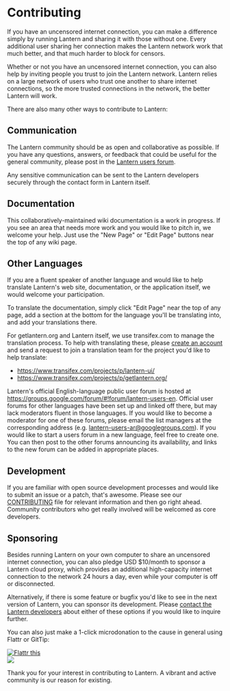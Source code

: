 # Contributing

If you have an uncensored internet connection, you can make a difference simply
by running Lantern and sharing it with those without one. Every additional user
sharing her connection makes the Lantern network work that much better, and
that much harder to block for censors.

Whether or not you have an uncensored internet connection, you can also help
by inviting people you trust to join the Lantern network. Lantern relies on
a large network of users who trust one another to share internet connections,
so the more trusted connections in the network, the better Lantern will work.

There are also many other ways to contribute to Lantern:


## <a name="communication"></a> Communication

The Lantern community should be as open and collaborative as possible. If you
have any questions, answers, or feedback that could be useful for the general
community, please post in the <a
href="https://groups.google.com/forum/#!forum/lantern-users-en">Lantern users
forum</a>.

Any sensitive communication can be sent to the Lantern developers securely
through the contact form in Lantern itself.


## <a name="documentation"></a> Documentation

This collaboratively-maintained wiki documentation is a work in progress. If
you see an area that needs more work and you would like to pitch in, we welcome
your help. Just use the "New Page" or "Edit Page" buttons near the top of any
wiki page.


## <a name="other-languages"></a> Other Languages

If you are a fluent speaker of another language and would like to help
translate Lantern's web site, documentation, or the application itself, we
would welcome your participation.

To translate the documentation, simply click "Edit Page" near the top of any
page, add a section at the bottom for the language you'll be translating into,
and add your translations there.

For getlantern.org and Lantern itself, we use transifex.com to manage the
translation process. To help with translating these, please [create an
account](https://www.transifex.com/signin/) and send a request to join a
translation team for the project you'd like to help translate:

- https://www.transifex.com/projects/p/lantern-ui/
- https://www.transifex.com/projects/p/getlantern.org/

Lantern's official English-language public user forum is hosted at
https://groups.google.com/forum/#!forum/lantern-users-en. Official user forums
for other languages have been set up and linked off there, but may lack
moderators fluent in those languages. If you would like to become a moderator
for one of these forums, please email the list managers at the corresponding
address (e.g. lantern-users-ar@googlegroups.com). If you would like to start
a users forum in a new language, feel free to create one. You can then post to
the other forums announcing its availability, and links to the new forum
can be added in appropriate places.


## <a name="development"></a> Development

If you are familiar with open source development processes and would like to
submit an issue or a patch, that's awesome. Please see our
[CONTRIBUTING](https://github.com/getlantern/lantern/blob/master/CONTRIBUTING.md)
file for relevant information and then go right ahead. Community contributors
who get really involved will be welcomed as core developers.


## <a name="sponsoring"></a> Sponsoring

Besides running Lantern on your own computer to share an uncensored internet
connection, you can also pledge USD $10/month to sponsor a Lantern cloud proxy,
which provides an additional high-capacity internet connection to the network
24 hours a day, even while your computer is off or disconnected.

Alternatively, if there is some feature or bugfix you'd like to see in the next
version of Lantern, you can sponsor its development. Please <a
href="mailto:sponsoring@getlantern.org">contact the Lantern developers</a>
about either of these options if you would like to inquire further.

You can also just make a 1-click microdonation to the cause in general using
Flattr or GitTip:

<a href="http://flattr.com/thing/854882/Team-Lantern-on-GitHub" target="_blank">
<img src="http://api.flattr.com/button/flattr-badge-large.png" alt="Flattr this" title="Flattr this" border="0" /></a><br/>
<a href="https://www.gittip.com/teamlantern/" target="_blank"><img src="http://i.imgur.com/TK0Sn.jpg" /></a>

Thank you for your interest in contributing to Lantern. A vibrant and active
community is our reason for existing.
